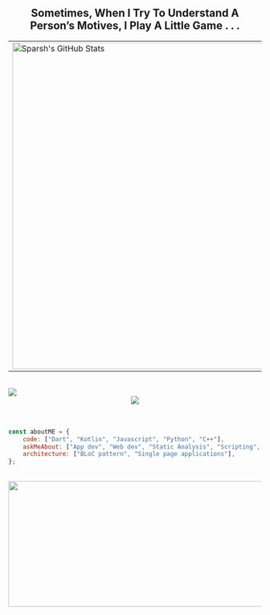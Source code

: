   <h2 align="center">Sometimes, When I Try To Understand A Person’s Motives, I Play A Little Game . . .</h2>
  <div align="center">
  <table>
  <tr><td><img width="650" src="https://github-readme-stats.vercel.app/api?username=Sparsh1212&show_icons=true&line_height=27&count_private=true&title_color=ffffff&text_color=c9cacc&icon_color=2bbc8a&bg_color=1d1f21" alt="Sparsh's GitHub Stats" /></td>
  <td><img width="350" height="250" src="https://camo.githubusercontent.com/63371d36886ee658f5a97401f393e1ab1684b2fd3de674b8f5efc7d410b2a3d0/68747470733a2f2f6d656469612e67697068792e636f6d2f6d656469612f57556c706c634d704f43456d5447427442572f67697068792e676966"/>  
  </table>
    <br />
  </div>

<img src="https://activity-graph.herokuapp.com/graph?username=Sparsh1212&theme=react-dark" />
<br />
<div align="center"><img src="https://github-profile-trophy.vercel.app/?username=Sparsh1212&theme=nord&row=1&margin-w=25" /></div>
  <br />
  <br />
  
```javascript
const aboutME = {
    code: ["Dart", "Kotlin", "Javascript", "Python", "C++"],
    askMeAbout: ["App dev", "Web dev", "Static Analysis", "Scripting", "Music"],
    architecture: ["BLoC pattern", "Single page applications"],
};
```
  <br />

  <div align="center"><img width="800" height="250" src="http://github-readme-streak-stats.herokuapp.com?user=Sparsh1212&theme=vue-dark&hide_border=true" /></div>


